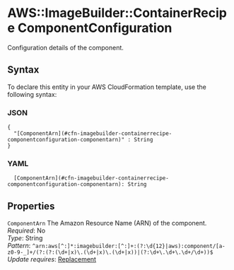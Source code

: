 # AWS::ImageBuilder::ContainerRecipe ComponentConfiguration<a name="aws-properties-imagebuilder-containerrecipe-componentconfiguration"></a>

 Configuration details of the component\. 

## Syntax<a name="aws-properties-imagebuilder-containerrecipe-componentconfiguration-syntax"></a>

To declare this entity in your AWS CloudFormation template, use the following syntax:

### JSON<a name="aws-properties-imagebuilder-containerrecipe-componentconfiguration-syntax.json"></a>

```
{
  "[ComponentArn](#cfn-imagebuilder-containerrecipe-componentconfiguration-componentarn)" : String
}
```

### YAML<a name="aws-properties-imagebuilder-containerrecipe-componentconfiguration-syntax.yaml"></a>

```
  [ComponentArn](#cfn-imagebuilder-containerrecipe-componentconfiguration-componentarn): String
```

## Properties<a name="aws-properties-imagebuilder-containerrecipe-componentconfiguration-properties"></a>

`ComponentArn`  <a name="cfn-imagebuilder-containerrecipe-componentconfiguration-componentarn"></a>
The Amazon Resource Name \(ARN\) of the component\.   
*Required*: No  
*Type*: String  
*Pattern*: `^arn:aws[^:]*:imagebuilder:[^:]+:(?:\d{12}|aws):component/[a-z0-9-_]+/(?:(?:(\d+|x)\.(\d+|x)\.(\d+|x))|(?:\d+\.\d+\.\d+/\d+))$`  
*Update requires*: [Replacement](https://docs.aws.amazon.com/AWSCloudFormation/latest/UserGuide/using-cfn-updating-stacks-update-behaviors.html#update-replacement)